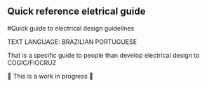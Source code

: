 ## Quick reference eletrical guide

#Quick guide to electrical design guidelines

TEXT LANGUAGE: BRAZILIAN PORTUGUESE

That is a specific guide to people than develop electrical design to COGIC/FIOCRUZ

:construction: This is a work in progress :construction:
